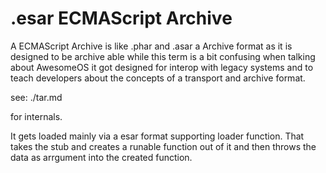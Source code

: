 # .esar ECMAScript Archive
A ECMAScript Archive is like .phar and .asar a Archive format as it is designed to be archive able while this term
is a bit confusing when talking about AwesomeOS it got designed for interop with legacy systems and to teach developers
about the concepts of a transport and archive format. 

see: ./tar.md

for internals. 

It gets loaded mainly via a esar format supporting loader function. That takes the stub and creates a runable function
out of it and then throws the data as arrgument into the created function.
